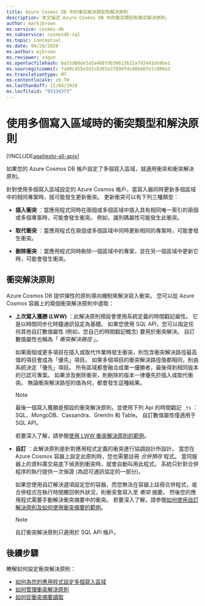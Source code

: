 ```yaml
---
title: Azure Cosmos DB 中的衝突解決類型和解決原則
description: 本文描述 Azure Cosmos DB 中的衝突類別和衝突解決原則。
author: markjbrown
ms.service: cosmos-db
ms.subservice: cosmosdb-sql
ms.topic: conceptual
ms.date: 04/20/2020
ms.author: mjbrown
ms.reviewer: sngun
ms.openlocfilehash: ba55d88de3a5a4087db30613b22a7d2441de9be1
ms.sourcegitcommit: fa90cd55e341c8201e3789df4cd8bd6fe7c809a3
ms.translationtype: MT
ms.contentlocale: zh-TW
ms.lasthandoff: 11/04/2020
ms.locfileid: "93334373"
---
```

# <a name="conflict-types-and-resolution-policies-when-using-multiple-write-regions"></a>使用多個寫入區域時的衝突類型和解決原則
[!INCLUDE[appliesto-all-apis](includes/appliesto-all-apis.md)]

如果您的 Azure Cosmos DB 帳戶設定了多個寫入區域，就適用衝突和衝突解決原則。

針對使用多個寫入區域設定的 Azure Cosmos 帳戶，當寫入器同時更新多個區域中的相同專案時，就可能發生更新衝突。 更新衝突可以有下列三種類型：

* **插入衝突** ：當應用程式同時在兩個或多個區域中插入具有相同唯一索引的兩個或多個專案時，可能會發生衝突。 例如，識別碼屬性可能發生此衝突。

* **取代衝突** ：當應用程式在兩個或多個區域中同時更新相同的專案時，可能會發生衝突。

* **刪除衝突** ：當應用程式同時刪除一個區域中的專案，並在另一個區域中更新它時，可能會發生衝突。

## <a name="conflict-resolution-policies"></a>衝突解決原則

Azure Cosmos DB 提供彈性的原則導向機制來解決寫入衝突。 您可以從 Azure Cosmos 容器上的兩個衝突解決原則中選取：

* **上次寫入獲勝 (LWW)** ：此解決原則預設會使用系統定義的時間戳記屬性。 它是以時間同步化時鐘通訊協定為基礎。 如果您使用 SQL API，您可以指定任何其他自訂數值屬性 (例如，您自己的時間戳記概念) 要用於衝突解決。 自訂數值屬性也稱為「 *衝突解決路徑* 」。 

  如果兩個或更多項目在插入或取代作業時發生衝突，則包含衝突解決路徑最高值的項目會成為「優先」項目。 如果多個項目的衝突解決路徑值都相同，則由系統決定「優先」項目。 所有區域都會融合成單一優勝者，最後得到相同版本的已認可專案。 如果涉及刪除衝突，則刪除的版本一律優先於插入或取代衝突。 無論衝突解決路徑的值為何，都會發生這種結果。

  > [!NOTE]
  > 最後一個寫入獲勝是預設的衝突解決原則，並使用下列 Api 的時間戳記 `_ts` ： SQL、MongoDB、Cassandra、Gremlin 和 Table。 自訂數值屬性僅適用于 SQL API。

  若要深入了解，請參閱[使用 LWW 衝突解決原則的範例](how-to-manage-conflicts.md)。

* **自訂** ：此解決原則是針對應用程式定義的衝突進行協調設計所設計。 當您在 Azure Cosmos 容器上設定此原則時，您也需要註冊 *合併預存* 程式。 當伺服器上的資料庫交易底下偵測到衝突時，就會自動叫用此程式。 系統只針對合併程序的執行提供一次保證 (為認可通訊協定的一部分)。  

  如果您使用自訂解決選項設定您的容器，而您無法在容器上註冊合併程式，或合併程式在執行時間擲回例外狀況，則衝突會寫入至 *衝突* 摘要。 然後您的應用程式需要手動解決衝突摘要中的衝突。 若要深入了解，請參閱[如何使用自訂解決原則及如何使用衝突摘要的範例](how-to-manage-conflicts.md)。

  > [!NOTE]
  > 自訂衝突解決原則只適用於 SQL API 帳戶。

## <a name="next-steps"></a>後續步驟

瞭解如何設定衝突解決原則：

* [如何為您的應用程式設定多個寫入區域](how-to-multi-master.md)
* [如何管理衝突解決原則](how-to-manage-conflicts.md)
* [如何從衝突摘要讀取](how-to-manage-conflicts.md#read-from-conflict-feed)
